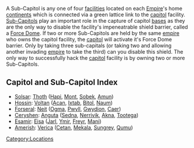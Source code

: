 A Sub-Capitol is any one of four [facilities](/facilities "wikilink")
located on each [Empire](/Empire "wikilink")'s home
[continents](/continent "wikilink") which is connected via a green
lattice link to the [capitol](/capitol "wikilink") facility.
[Sub-Capitols](/Sub-Capitol "wikilink") play an important role in the
capture of capitol [bases](/facilities "wikilink") as they are the only
way to disable the facility's impeneatrable shield barrier, called a
[Force Dome](/Force_Dome "wikilink"). If two or more Sub-Capitols are
held by the same [empire](/empire "wikilink") who owns the capitol
facility, the [capitol](/capitol "wikilink") will activate it's Force
Dome barrier. Only by taking three sub-capitals (or taking two and
allowing another invading [empire](/empire "wikilink") to take the third)
can you disable this shield. The only way to successfully hack the
[capitol](/capitol "wikilink") facility is by owning two or more
Sub-Capitols.

## Capitol and Sub-Capitol Index

- [Solsar](/Solsar "wikilink"): [Thoth](/Thoth "wikilink")
  ([Hapi](/Hapi "wikilink"), [Mont](/Mont "wikilink"),
  [Sobek](/Sobek "wikilink"), [Amun](/Amun "wikilink"))
- [Hossin](/Hossin "wikilink"): [Voltan](/Voltan "wikilink")
  ([Acan](/Acan "wikilink"), [Ixtab](/Ixtab "wikilink"),
  [Bitol](/Bitol "wikilink"), [Naum](/Naum "wikilink"))
- [Forseral](/Forseral "wikilink"): [Neit](/Neit "wikilink")
  ([Ogma](/Ogma "wikilink"), [Pwyll](/Pwyll "wikilink"),
  [Gwydion](/Gwydion "wikilink"), [Caer](/Caer "wikilink"))
- [Ceryshen](/Ceryshen "wikilink"): [Anguta](/Anguta "wikilink")
  ([Sedna](/Sedna "wikilink"), [Nerrivik](/Nerrivik "wikilink"),
  [Akna](/Akna "wikilink"), [Tootega](/Tootega "wikilink"))
- [Esamir](/Esamir "wikilink"): [Eisa](/Eisa "wikilink")
  ([Jarl](/Jarl "wikilink"), [Ymir](/Ymir "wikilink"),
  [Freyr](/Freyr "wikilink"), [Mani](/Mani "wikilink"))
- [Amerish](/Amerish "wikilink"): [Verica](/Verica "wikilink")
  ([Cetan](/Cetan "wikilink"), [Mekala](/Mekala "wikilink"),
  [Sungrey](/Sungrey "wikilink"), [Qumu](/Qumu "wikilink"))

[Category:Locations](/Category:Locations "wikilink")
